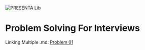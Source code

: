 ![PRESENTA Lib](imgProblem_Solving_For_Interviews.png)


# Problem Solving For Interviews

Linking Multiple .md: 
<a href="https://github.com/Sazzad-Saju/Problem-Solving-For-Interviews/blob/master/page2.md">Problem 01</a>
